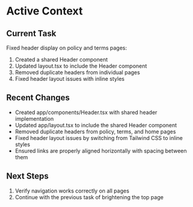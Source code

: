# Active Context

## Current Task

Fixed header display on policy and terms pages:

1. Created a shared Header component
2. Updated layout.tsx to include the Header component
3. Removed duplicate headers from individual pages
4. Fixed header layout issues with inline styles

## Recent Changes

- Created app/components/Header.tsx with shared header implementation
- Updated app/layout.tsx to include the shared Header component
- Removed duplicate headers from policy, terms, and home pages
- Fixed header layout issues by switching from Tailwind CSS to inline styles
- Ensured links are properly aligned horizontally with spacing between them

## Next Steps

1. Verify navigation works correctly on all pages
2. Continue with the previous task of brightening the top page
